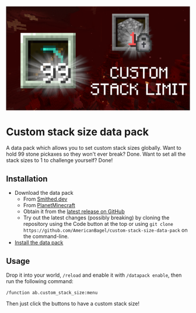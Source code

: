 ![Custom stack size data pack](assets/thumbnail.png)

# Custom stack size data pack
A data pack which allows you to set custom stack sizes globally. Want to hold 99 stone pickaxes so they won't ever break? Done. Want to set all the stack sizes to 1 to challenge yourself? Done!

## Installation
- Download the data pack
  - From [Smithed.dev](https://smithed.dev/packs/custom-stack-size|128)
  - From [PlanetMinecraft](https://planetminecraft.com/data-packs/custom-stack-size-data-pack)
  - Obtain it from the [latest release on GitHub](https://github.com/AmericanBagel/custom-stack-size-data-pack/releases/latest)
  - Try out the latest changes (possibly breaking) by cloning the repository using the Code button at the top or using `git clone https://github.com/AmericanBagel/custom-stack-size-data-pack` on the command-line.
- [Install the data pack](https://minecraft.fandom.com/wiki/Tutorials/Installing_a_data_pack)

## Usage
Drop it into your world, `/reload` and enable it with `/datapack enable`, then run the following command:
```
/function ab.custom_stack_size:menu
```
Then just click the buttons to have a custom stack size!
